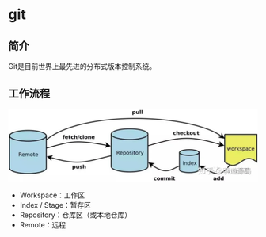# git

## 简介

Git是目前世界上最先进的分布式版本控制系统。

## 工作流程

![v2-4f61dac0b425ebe34efc88d11a68f27b_1440w](image/v2-4f61dac0b425ebe34efc88d11a68f27b_1440w.webp)

- Workspace：工作区
- Index / Stage：暂存区
- Repository：仓库区（或本地仓库）
- Remote：远程